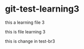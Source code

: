 # git-test-learning3
this a learning file 3

  this is file learning 3

this is change in test-br3

